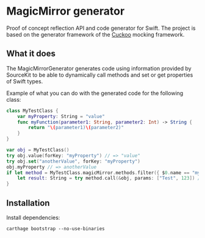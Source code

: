 # MagicMirror generator
Proof of concept reflection API and code generator for Swift. The project is based on the generator framework of the [Cuckoo](https://github.com/SwiftKit/Cuckoo) mocking framework.

## What it does
The MagicMirrorGenerator generates code using information provided by SourceKit to be able to dynamically call methods and set or get properties of Swift types.

Example of what you can do with the generated code for the following class:
```swift
class MyTestClass {
    var myProperty: String = "value"
    func myFunction(parameter1: String, parameter2: Int) -> String {
        return "\(parameter1)\(parameter2)"
    }
}

var obj = MyTestClass()
try obj.value(forKey: "myProperty") // => "value"
try obj.set("anotherValue", forKey: "myProperty")
obj.myProperty // => anotherValue
if let method = MyTestClass.magicMirror.methods.filter({ $0.name == "myFunction(_:parameter2:)" }).first {
    let result: String = try method.call(&obj, params: ["Test", 123]) // => "Test123"
}
```

## Installation

Install dependencies:

```
carthage bootstrap --no-use-binaries
```
